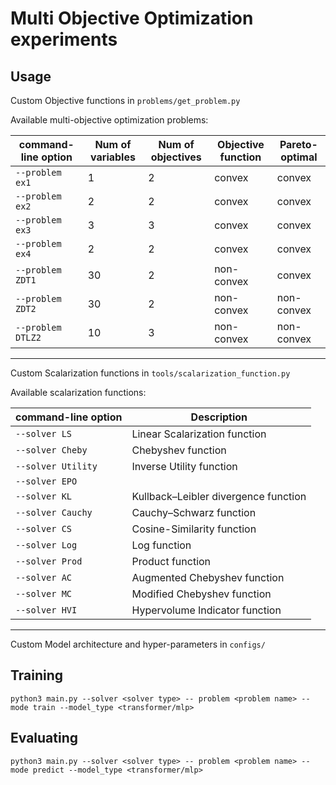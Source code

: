 # Multi Objective Optimization experiments
## Usage

Custom Objective functions in `problems/get_problem.py`

Available multi-objective optimization problems:

| command-line option  | Num of variables      | Num of objectives | Objective function | Pareto-optimal|
|----------------------|------------------------------|------------------------------|------------------------------|------------------------------|
| `--problem ex1`              | 1           |2|convex|convex|
| `--problem ex2`              | 2       | 2 | convex | convex|
| `--problem ex3`             | 3 | 3 | convex | convex|
| `--problem ex4`           |    2         | 2 | convex | convex
| `--problem ZDT1`         |       30      |  2  | non-convex | convex |
| `--problem ZDT2`         |       30        |  2  | non-convex | non-convex |
| `--problem DTLZ2`          |       10         |  3  |non-convex | non-convex |
---
Custom Scalarization functions in `tools/scalarization_function.py`

Available scalarization functions:

| command-line option  | Description                  |
|----------------------|------------------------------|
| `--solver LS`              | Linear Scalarization function          |
| `--solver Cheby`              | Chebyshev function        |
| `--solver Utility`             | Inverse Utility function |
| `--solver EPO`           |                 |
| `--solver KL`         | Kullback–Leibler divergence function             |
| `--solver Cauchy`         | Cauchy–Schwarz function              |
| `--solver CS`          | Cosine-Similarity function               |
| `--solver Log`          | Log function               |
| `--solver Prod`          | Product function               |
| `--solver AC`          | Augmented Chebyshev function              |
| `--solver MC`          | Modified Chebyshev function              |
| `--solver HVI`          | Hypervolume Indicator function              |
---

Custom Model architecture and hyper-parameters in `configs/`

## Training
```
python3 main.py --solver <solver type> -- problem <problem name> --mode train --model_type <transformer/mlp>
```
## Evaluating
```
python3 main.py --solver <solver type> -- problem <problem name> --mode predict --model_type <transformer/mlp>
```
